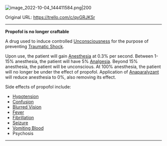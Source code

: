 ![image_2022-10-04_144411584.png\|200](/Items/Propofol%20-%20Attachments/6718845db30472d958dd7d8a.png)

Original URL: https://trello.com/c/qyGRJKSr

---

**Propofol is no longer craftable**

A drug used to induce controlled [Unconsciousness](../Head_Brain/Unconsciousness.md)  for the purpose of preventing [Traumatic Shock](../Surgery/Traumatic%20Shock.md).

Upon use, the patient will gain [Anesthesia](../Torso/Anesthesia.md) at 0.3% per second. Between 1-15% anesthesia, the patient will have 5% [Analgesia](../Torso/Analgesia.md). Beyond 15% anesthesia, the patient will be unconscious. At 100% anesthesia, the patient will no longer be under the effect of propofol. Application of [Anaparalyzant](Anaparalyzant.md) will reduce anesthesia to 0%, also removing its effect.

Side effects of propofol include:

- [Hypotension](../Blood/Hypotension.md)
- [Confusion](../Symptoms/Confusion%201.md)
- [Blurred Vision](../Symptoms/Blurred%20Vision.md)
- [Fever](../Symptoms/Fever.md)
- [Fibrillation](../Heart/Fibrillation.md)
- [Seizure](../Head_Brain/Seizure.md)
- [Vomiting Blood](../Symptoms/Vomiting%20Blood.md)
- Psychosis

---

